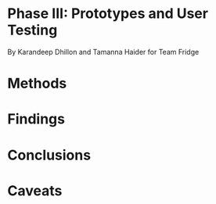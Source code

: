 # Phase III: Prototypes and User Testing

By Karandeep Dhillon and Tamanna Haider for Team Fridge


# Methods


# Findings


# Conclusions

 

# Caveats
 
